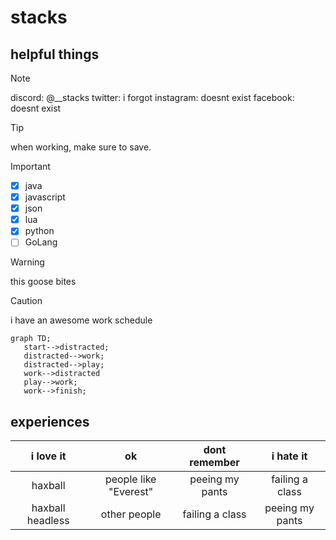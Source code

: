 # stacks

## helpful things
> [!NOTE]
> discord: @__stacks
> twitter: i forgot
> instagram: doesnt exist
> facebook: doesnt exist

> [!TIP]
> when working, make sure to save.

> [!IMPORTANT]
> - [x] java
> - [x] javascript
> - [x] json
> - [x] lua
> - [x] python
> - [ ] GoLang

> [!WARNING]
> this goose bites

> [!CAUTION]
> i have an awesome work schedule
> ```mermaid
> graph TD;
>    start-->distracted;
>    distracted-->work;
>    distracted-->play;
>    work-->distracted
>    play-->work;
>    work-->finish;
> ```

## experiences
| i love it | ok | dont remember | i hate it |
| :---:         |     :---:      |         :---: | :--: |
| haxball   | people like "Everest"     | peeing my pants    | failing a class     |
| haxball headless     | other people       | failing a class      | peeing my pants     |
